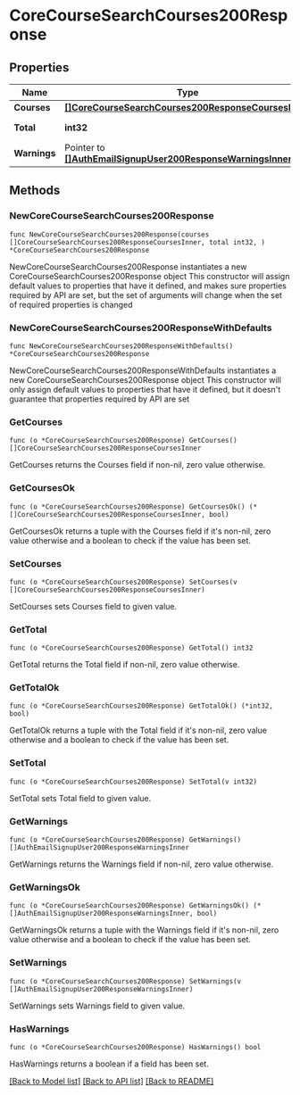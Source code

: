# CoreCourseSearchCourses200Response

## Properties

Name | Type | Description | Notes
------------ | ------------- | ------------- | -------------
**Courses** | [**[]CoreCourseSearchCourses200ResponseCoursesInner**](CoreCourseSearchCourses200ResponseCoursesInner.md) |  | 
**Total** | **int32** | total course count | [default to null]
**Warnings** | Pointer to [**[]AuthEmailSignupUser200ResponseWarningsInner**](AuthEmailSignupUser200ResponseWarningsInner.md) |  | [optional] 

## Methods

### NewCoreCourseSearchCourses200Response

`func NewCoreCourseSearchCourses200Response(courses []CoreCourseSearchCourses200ResponseCoursesInner, total int32, ) *CoreCourseSearchCourses200Response`

NewCoreCourseSearchCourses200Response instantiates a new CoreCourseSearchCourses200Response object
This constructor will assign default values to properties that have it defined,
and makes sure properties required by API are set, but the set of arguments
will change when the set of required properties is changed

### NewCoreCourseSearchCourses200ResponseWithDefaults

`func NewCoreCourseSearchCourses200ResponseWithDefaults() *CoreCourseSearchCourses200Response`

NewCoreCourseSearchCourses200ResponseWithDefaults instantiates a new CoreCourseSearchCourses200Response object
This constructor will only assign default values to properties that have it defined,
but it doesn't guarantee that properties required by API are set

### GetCourses

`func (o *CoreCourseSearchCourses200Response) GetCourses() []CoreCourseSearchCourses200ResponseCoursesInner`

GetCourses returns the Courses field if non-nil, zero value otherwise.

### GetCoursesOk

`func (o *CoreCourseSearchCourses200Response) GetCoursesOk() (*[]CoreCourseSearchCourses200ResponseCoursesInner, bool)`

GetCoursesOk returns a tuple with the Courses field if it's non-nil, zero value otherwise
and a boolean to check if the value has been set.

### SetCourses

`func (o *CoreCourseSearchCourses200Response) SetCourses(v []CoreCourseSearchCourses200ResponseCoursesInner)`

SetCourses sets Courses field to given value.


### GetTotal

`func (o *CoreCourseSearchCourses200Response) GetTotal() int32`

GetTotal returns the Total field if non-nil, zero value otherwise.

### GetTotalOk

`func (o *CoreCourseSearchCourses200Response) GetTotalOk() (*int32, bool)`

GetTotalOk returns a tuple with the Total field if it's non-nil, zero value otherwise
and a boolean to check if the value has been set.

### SetTotal

`func (o *CoreCourseSearchCourses200Response) SetTotal(v int32)`

SetTotal sets Total field to given value.


### GetWarnings

`func (o *CoreCourseSearchCourses200Response) GetWarnings() []AuthEmailSignupUser200ResponseWarningsInner`

GetWarnings returns the Warnings field if non-nil, zero value otherwise.

### GetWarningsOk

`func (o *CoreCourseSearchCourses200Response) GetWarningsOk() (*[]AuthEmailSignupUser200ResponseWarningsInner, bool)`

GetWarningsOk returns a tuple with the Warnings field if it's non-nil, zero value otherwise
and a boolean to check if the value has been set.

### SetWarnings

`func (o *CoreCourseSearchCourses200Response) SetWarnings(v []AuthEmailSignupUser200ResponseWarningsInner)`

SetWarnings sets Warnings field to given value.

### HasWarnings

`func (o *CoreCourseSearchCourses200Response) HasWarnings() bool`

HasWarnings returns a boolean if a field has been set.


[[Back to Model list]](../README.md#documentation-for-models) [[Back to API list]](../README.md#documentation-for-api-endpoints) [[Back to README]](../README.md)


